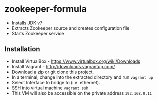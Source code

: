 zookeeper-formula
=================

* Installs JDK v7
* Extracts Zookeeper source and creates configuration file
* Starts Zookeeper service

Installation
--

* Install VirtualBox - https://www.virtualbox.org/wiki/Downloads
* Install Vagrant - http://downloads.vagrantup.com/
* Download a zip or git clone this project.
* In a terminal, change into the extracted directory and run ```vagrant up```
* Select Interface to bridge to (i.e. ethernet).
* SSH into virtual machine ```vagrant ssh```
* This VM will also be accessible on the private address ```192.168.0.11```
